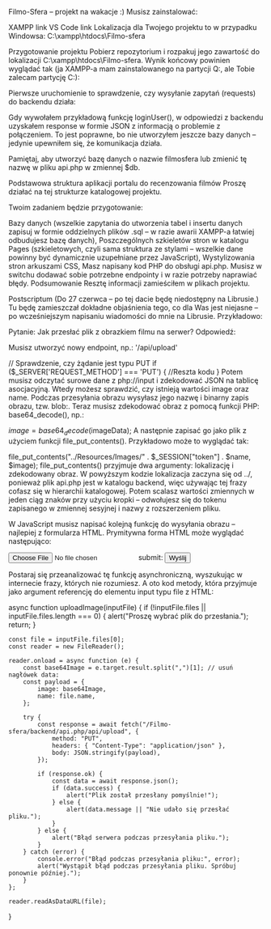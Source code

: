 Filmo-Sfera – projekt na wakacje :)
Musisz zainstalować:

XAMPP link
VS Code link
Lokalizacja dla Twojego projektu to w przypadku Windowsa:
C:\xampp\htdocs\Filmo-sfera

Przygotowanie projektu
Pobierz repozytorium i rozpakuj jego zawartość do lokalizacji C:\xampp\htdocs\Filmo-sfera.
Wynik końcowy powinien wyglądać tak (ja XAMPP-a mam zainstalowanego na partycji Q:\, ale Tobie zalecam partycję C:\):



Pierwsze uruchomienie to sprawdzenie, czy wysyłanie zapytań (requests) do backendu działa:



Gdy wywołałem przykładową funkcję loginUser(), w odpowiedzi z backendu uzyskałem response w formie JSON z informacją o problemie z połączeniem. To jest poprawne, bo nie utworzyłem jeszcze bazy danych – jedynie upewniłem się, że komunikacja działa.

Pamiętaj, aby utworzyć bazę danych o nazwie filmosfera lub zmienić tę nazwę w pliku api.php w zmiennej $db.

Podstawowa struktura aplikacji portalu do recenzowania filmów
Proszę działać na tej strukturze katalogowej projektu.

Twoim zadaniem będzie przygotowanie:

Bazy danych (wszelkie zapytania do utworzenia tabel i insertu danych zapisuj w formie oddzielnych plików .sql – w razie awarii XAMPP-a łatwiej odbudujesz bazę danych),
Poszczególnych szkieletów stron w katalogu Pages (szkieletowych, czyli sama struktura ze stylami – wszelkie dane powinny być dynamicznie uzupełniane przez JavaScript),
Wystylizowania stron arkuszami CSS,
Masz napisany kod PHP do obsługi api.php. Musisz w switchu dodawać sobie potrzebne endpointy i w razie potrzeby naprawiać błędy.
Podsumowanie
Resztę informacji zamieściłem w plikach projektu.

Postscriptum (Do 27 czerwca – po tej dacie będę niedostępny na Librusie.)
Tu będę zamieszczał dokładne objaśnienia tego, co dla Was jest niejasne – po wcześniejszym napisaniu wiadomości do mnie na Librusie.
Przykładowo:

Pytanie: Jak przesłać plik z obrazkiem filmu na serwer?
Odpowiedź:

Musisz utworzyć nowy endpoint, np.: '/api/upload'

// Sprawdzenie, czy żądanie jest typu PUT
if ($_SERVER['REQUEST_METHOD'] === 'PUT') {
    //Reszta kodu
    }
Potem musisz odczytać surowe dane z php://input i zdekodować JSON na tablicę asocjacyjną. Wtedy możesz sprawdzić, czy istnieją wartości image oraz name.
Podczas przesyłania obrazu wysyłasz jego nazwę i binarny zapis obrazu, tzw. blob:.
Teraz musisz zdekodować obraz z pomocą funkcji PHP: base64_decode(), np.:

$image = base64_decode($imageData);
A następnie zapisać go jako plik z użyciem funkcji file_put_contents().
Przykładowo może to wyglądać tak:

file_put_contents("../Resources/Images/" . $_SESSION["token"] . $name, $image);
file_put_contents() przyjmuje dwa argumenty: lokalizację i zdekodowany obraz. W powyższym kodzie lokalizacja zaczyna się od ../, ponieważ plik api.php jest w katalogu backend, więc używając tej frazy cofasz się w hierarchii katalogowej.
Potem scalasz wartości zmiennych w jeden ciąg znaków przy użyciu kropki – odwołujesz się do tokenu zapisanego w zmiennej sesyjnej i nazwy z rozszerzeniem pliku.

W JavaScript musisz napisać kolejną funkcję do wysyłania obrazu – najlepiej z formularza HTML.
Prymitywna forma HTML może wyglądać następująco:

<form action="" method="post" id="imgForm">
    <input type="file" name="img" id="img" accept="image/*" required>
    submit: <input type="submit" value="Wyślij">
</form>
Postaraj się przeanalizować tę funkcję asynchroniczną, wyszukując w internecie frazy, których nie rozumiesz.
A oto kod metody, która przyjmuje jako argument referencję do elementu input typu file z HTML:

async function uploadImage(inputFile) {
    if (!inputFile.files || inputFile.files.length === 0) {
        alert("Proszę wybrać plik do przesłania.");
        return;
    }

    const file = inputFile.files[0];
    const reader = new FileReader();

    reader.onload = async function (e) {
        const base64Image = e.target.result.split(",")[1]; // usuń nagłówek data:
        const payload = {
            image: base64Image,
            name: file.name,
        };

        try {
            const response = await fetch("/Filmo-sfera/backend/api.php/api/upload", {
                method: "PUT",
                headers: { "Content-Type": "application/json" },
                body: JSON.stringify(payload),
            });

            if (response.ok) {
                const data = await response.json();
                if (data.success) {
                    alert("Plik został przesłany pomyślnie!");
                } else {
                    alert(data.message || "Nie udało się przesłać pliku.");
                }
            } else {
                alert("Błąd serwera podczas przesyłania pliku.");
            }
        } catch (error) {
            console.error("Błąd podczas przesyłania pliku:", error);
            alert("Wystąpił błąd podczas przesyłania pliku. Spróbuj ponownie później.");
        }
    };

    reader.readAsDataURL(file);
}
